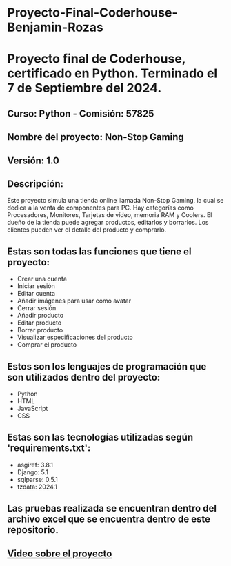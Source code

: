 # Proyecto-Final-Coderhouse-Benjamin-Rozas
# Proyecto final de Coderhouse, certificado en Python. Terminado el 7 de Septiembre del 2024.

## Curso: Python - Comisión: 57825

## Nombre del proyecto: Non-Stop Gaming

## Versión: 1.0

## Descripción:
Este proyecto simula una tienda online llamada Non-Stop Gaming, la cual se dedica a la venta de componentes para PC. Hay categorías como Procesadores, Monitores, Tarjetas de vídeo, memoria RAM y Coolers. El dueño de la tienda puede agregar productos, editarlos y borrarlos. Los clientes pueden ver el detalle del producto y comprarlo.

## Estas son todas las funciones que tiene el proyecto:
* Crear una cuenta
* Iniciar sesión
* Editar cuenta
* Añadir imágenes para usar como avatar
* Cerrar sesión
* Añadir producto
* Editar producto
* Borrar producto
* Visualizar especificaciones del producto
* Comprar el producto

## Estos son los lenguajes de programación que son utilizados dentro del proyecto:
* Python
* HTML
* JavaScript
* CSS

## Estas son las tecnologías utilizadas según 'requirements.txt':
* asgiref: 3.8.1
* Django: 5.1
* sqlparse: 0.5.1
* tzdata: 2024.1
## Las pruebas realizada se encuentran dentro del archivo excel que se encuentra dentro de este repositorio.

## [Video sobre el proyecto](https://youtu.be/OgTWSV4PhSs)